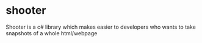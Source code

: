shooter
=======

Shooter is a c# library which makes easier to developers who wants to take snapshots of a whole html/webpage
